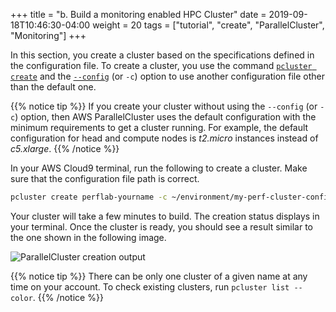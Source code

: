 +++
title = "b. Build a monitoring enabled HPC Cluster"
date = 2019-09-18T10:46:30-04:00
weight = 20
tags = ["tutorial", "create", "ParallelCluster", "Monitoring"]
+++

In this section, you create a cluster based on the specifications defined in the configuration file. To create a cluster, you use the command [`pcluster create`](https://docs.aws.amazon.com/parallelcluster/latest/ug/pluster.create.html) and the [`--config`](https://docs.aws.amazon.com/parallelcluster/latest/ug/pluster.create.html#pluster.create.namedarg) (or `-c`) option to use another configuration file other than the default one.

{{% notice tip %}}
If you create your cluster without using the `--config` (or `-c`) option, then AWS ParallelCluster uses the default configuration with the minimum requirements to get a cluster running. For example, the default configuration for head and compute nodes is *t2.micro* instances instead of *c5.xlarge*.
{{% /notice %}}


In your AWS Cloud9 terminal, run the following to create a cluster. Make sure that the configuration file path is correct.

```bash
pcluster create perflab-yourname -c ~/environment/my-perf-cluster-config.ini
```

Your cluster will take a few minutes to build. The creation status displays in your terminal. Once the cluster is ready, you should see a result similar to the one shown in the following image.

![ParallelCluster creation output](/images/monitoring/pc-create-output.png)

{{% notice tip %}}
There can be only one cluster of a given name at any time on your account. To check existing clusters, run `pcluster list --color`.
{{% /notice %}}


